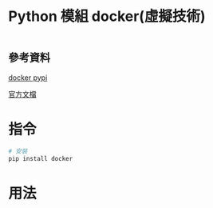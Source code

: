 # Python 模組 docker(虛擬技術)

```
```

## 參考資料

[docker pypi](https://pypi.org/project/docker/)

[官方文檔](https://docker-py.readthedocs.io/en/stable/index.html)

# 指令

```bash
# 安裝
pip install docker
```

# 用法

```Python
```
